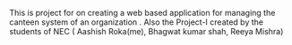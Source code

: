 This is project for on creating a web based application for managing the canteen system of an organization .
Also the Project-I created by the students of NEC ( Aashish Roka(me), Bhagwat kumar shah, Reeya Mishra)
